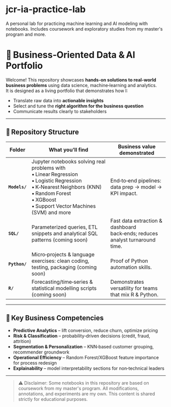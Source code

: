 # jcr-ia-practice-lab
A personal lab for practicing machine learning and AI modeling with notebooks. Includes coursework and exploratory studies from my master's program and more. 

# 💼 Business‑Oriented Data & AI Portfolio

Welcome! This repository showcases **hands‑on solutions to real‑world business problems** using data science, machine‑learning and analytics.  
It is designed as a living portfolio that demonstrates how I:

* Translate raw data into **actionable insights**
* Select and tune the **right algorithm for the business question**
* Communicate results clearly to stakeholders

---

## 📂 Repository Structure

| Folder | What you’ll find | Business value demonstrated |
|--------|------------------|-----------------------------|
| **`Models/`** | Jupyter notebooks solving real problems with <br>• Linear Regression<br>• Logistic Regression<br>• K‑Nearest Neighbors (KNN)<br>• Random Forest<br>• XGBoost<br>• Support Vector Machines (SVM) and more | End‑to‑end pipelines: data prep → model → KPI impact. |
| **`SQL/`** | Parameterized queries, ETL snippets and analytical SQL patterns (coming soon) | Fast data extraction & dashboard back‑ends; reduces analyst turnaround time. |
| **`Python/`** | Micro‑projects & language exercises: clean coding, testing, packaging (coming soon) | Proof of Python automation skills. |
| **`R/`** | Forecasting/time‑series & statistical modelling scripts (coming soon) | Demonstrates versatility for teams that mix R & Python. |

---

## 🔑 Key Business Competencies

* **Predictive Analytics** – lift conversion, reduce churn, optimize pricing  
* **Risk & Classification** – probability‑driven decisions (credit, fraud, attrition)  
* **Segmentation & Personalization** – KNN‐based customer grouping, recommender groundwork  
* **Operational Efficiency** – Random Forest/XGBoost feature importance for process redesign  
* **Explainability** – model interpretability sections for non‑technical leaders  

---

> ⚠️ Disclaimer: Some notebooks in this repository are based on coursework from my master's program. All modifications, annotations, and experiments are my own. This content is shared strictly for educational purposes.


